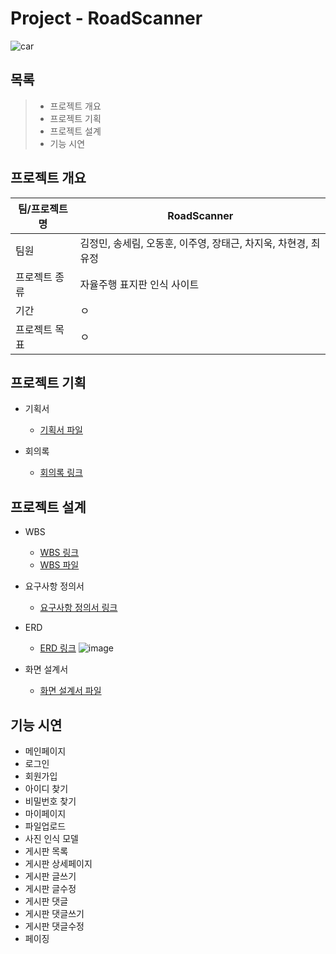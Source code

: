 # Project - RoadScanner
![car](https://github.com/cheezcyj/F1_JAGUP/assets/133944035/7568a3ef-0e0f-4242-a8a1-42c500531d23)

## 목록
> * 프로젝트 개요
> * 프로젝트 기획
> * 프로젝트 설계
> * 기능 시연

## 프로젝트 개요
|팀/프로젝트명|RoadScanner|
|------|---------|
|팀원|김정민, 송세림, 오동훈, 이주영, 장태근, 차지욱, 차현경, 최유정|
|프로젝트 종류|자율주행 표지판 인식 사이트|
|기간|ㅇ|
|프로젝트 목표|ㅇ|

## 프로젝트 기획
* 기획서
  * [기획서 파일](, "기획서 파일X")

* 회의록
  * [회의록 링크](https://www.notion.so/47559501780c4ab7b9de468d675a032a?pvs=4, "회의록 링크")

## 프로젝트 설계
* WBS
  * [WBS 링크](https://docs.google.com/spreadsheets/d/1cpfKCO8qN1pHOQxYhH9kp7lFHN3XtHpGI-8TpyfH49Y/edit#gid=1288148872, "WBS 링크")
  * [WBS 파일](, "WBS 파일X")

* 요구사항 정의서
  * [요구사항 정의서 링크](https://www.notion.so/99cb4358beac4124a001dd01fe16bb2f?v=95fe5a76e3cb4770adc62192141ca265&pvs=4, "요구사항 정의서 링크")

* ERD
  * [ERD 링크](, "ERD cloud 링크X")
![image](https://github.com/cheezcyj/F1_JAGUP/assets/133944035/9b7faeb3-82eb-44b0-861f-d9f37f94e7be)

* 화면 설계서
  * [화면 설계서 파일](, "화면 설계서 파일X")

## 기능 시연
* 메인페이지
* 로그인
* 회원가입
* 아이디 찾기
* 비밀번호 찾기
* 마이페이지
* 파일업로드
* 사진 인식 모델
* 게시판 목록
* 게시판 상세페이지
* 게시판 글쓰기
* 게시판 글수정
* 게시판 댓글
* 게시판 댓글쓰기
* 게시판 댓글수정
* 페이징
